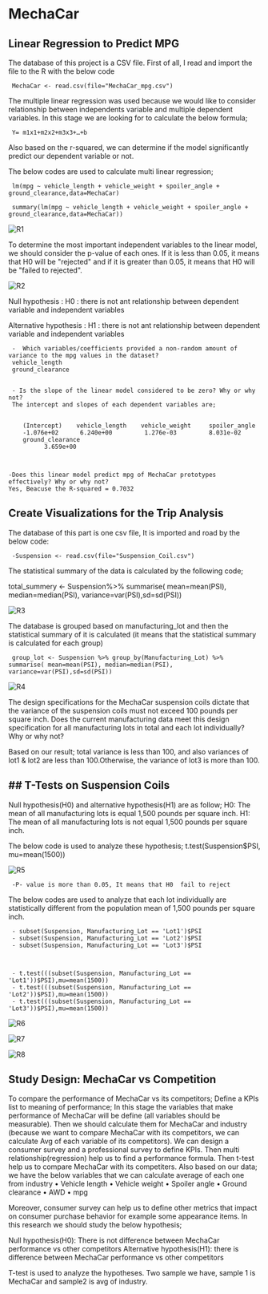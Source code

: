 # MechaCar

## Linear Regression to Predict MPG

The database of this project is  a CSV file. First of all, I read and import the file to the R with the below code

	 MechaCar <- read.csv(file="MechaCar_mpg.csv")

The multiple linear regression was used because we would like to consider relationship between independents variable and multiple dependent variables. In this stage we are looking for to calculate the below formula;

	 Y= m1x1+m2x2+m3x3+…+b

Also based on the r-squared, we can determine if the model significantly predict our dependent variable or not.

The below codes are used to calculate multi linear regression;

	 lm(mpg ~ vehicle_length + vehicle_weight + spoiler_angle + ground_clearance,data=MechaCar)

	 summary(lm(mpg ~ vehicle_length + vehicle_weight + spoiler_angle + ground_clearance,data=MechaCar))


![R1](https://user-images.githubusercontent.com/91231253/154819767-18cd86ad-ba42-4721-b11d-0e2de314c01c.png)

To determine the most important independent variables to the linear model, we should consider the p-value of each ones. If it is less than 0.05, it means that H0 will be "rejected" and if it is greater than 0.05, it means that H0 will be "failed to rejected".

![R2](https://user-images.githubusercontent.com/91231253/154819893-97dbd4e3-e642-4f16-bb46-bd3558766afb.png)


Null hypothesis : H0 : there is not ant relationship between dependent variable and independent variables

Alternative hypothesis : H1 : there is not ant relationship between dependent variable and independent variables

	 -  Which variables/coefficients provided a non-random amount of variance to the mpg values in the dataset?
	 vehicle_length 
	 ground_clearance
	 

	 - Is the slope of the linear model considered to be zero? Why or why not? 
	 The intercept and slopes of each dependent variables are;
	 
	 
		(Intercept)    vehicle_length    vehicle_weight     spoiler_angle  
 	 	-1.076e+02      6.240e+00         1.276e-03         8.031e-02  
		ground_clearance  
     		  3.659e+00


	
	-Does this linear model predict mpg of MechaCar prototypes effectively? Why or why not? 
	Yes, Beacuse the R-squared = 0.7032 



## Create Visualizations for the Trip Analysis

The database of this part is  one csv file,  It is imported and road by the below code:

	 -Suspension <- read.csv(file="Suspension_Coil.csv")

The statistical summary of the data is  calculated by the following code;

total_summery <- Suspension%>% summarise( mean=mean(PSI), median=median(PSI), variance=var(PSI),sd=sd(PSI))

![R3](https://user-images.githubusercontent.com/91231253/154820247-a26b04f2-401c-45d6-9925-9feb51df6c81.png)


The database is grouped based  on manufacturing_lot and then  the statistical summary of it is calculated (it means that the statistical summary is calculated for each group)

	 group_lot <- Suspension %>% group_by(Manufacturing_Lot) %>% summarise( mean=mean(PSI), median=median(PSI), variance=var(PSI),sd=sd(PSI))

![R4](https://user-images.githubusercontent.com/91231253/154820298-55f036f0-7941-4e0f-9a0f-88b5f37d182b.png)


The design specifications for the MechaCar suspension coils dictate that the variance of the suspension coils must not exceed 100 pounds per square inch. Does the current manufacturing data meet this design specification for all manufacturing lots in total and each lot individually? Why or why not?

Based on our result; total variance is less than 100, and also variances of lot1 & lot2  are less than 100.Otherwise, the variance of lot3 is more than 100.


## ## T-Tests on Suspension Coils

Null hypothesis(H0) and alternative hypothesis(H1) are as follow;
H0: The mean of all manufacturing lots is equal 1,500 pounds per square inch.
H1: The mean of all manufacturing lots is not equal 1,500 pounds per square inch.

The below code is used to analyze these hypothesis;
t.test(Suspension$PSI, mu=mean(1500))


![R5](https://user-images.githubusercontent.com/91231253/154820755-77a08595-56ec-489b-ac18-8bc0238f752f.png)


	 -P- value is more than 0.05, It means that H0  fail to reject



The below codes are used to analyze that each lot individually are statistically different from the population mean of 1,500 pounds per square inch.

	 - subset(Suspension, Manufacturing_Lot == 'Lot1')$PSI
	 - subset(Suspension, Manufacturing_Lot == 'Lot2')$PSI
	 - subset(Suspension, Manufacturing_Lot == 'Lot3')$PSI



	 - t.test(((subset(Suspension, Manufacturing_Lot == 'Lot1'))$PSI),mu=mean(1500))
	 - t.test(((subset(Suspension, Manufacturing_Lot == 'Lot2'))$PSI),mu=mean(1500))
	 - t.test(((subset(Suspension, Manufacturing_Lot == 'Lot3'))$PSI),mu=mean(1500))

![R6](https://user-images.githubusercontent.com/91231253/154820785-c90addd4-d7fc-4aaf-bb8a-48954b49e186.png)

![R7](https://user-images.githubusercontent.com/91231253/154820837-5c280415-60fe-44d1-84ef-f183279e8a4a.png)

![R8](https://user-images.githubusercontent.com/91231253/154820841-c79695da-cf47-4268-8938-32d6bb72f71a.png)



## Study Design: MechaCar vs Competition
To compare the performance of MechaCar vs its competitors; 
Define a KPIs list to meaning of performance;
 In this stage the variables that make performance of MechaCar will be define (all variables should be measurable).
Then we should calculate them for MechaCar and industry (because we want to compare MechaCar with its competitors, we can calculate Avg of each variable of its competitors). We can design a consumer survey and a professional survey to define KPIs.
Then multi relationship(regression) help us to find a performance formula.
Then t-test help us to compare MechaCar with its competiters.
Also based on our data; we have the below variables that we can calculate average of each one from industry
•	Vehicle length
•	Vehicle weight
•	Spoiler angle
•	Ground clearance
•	AWD
•	mpg

Moreover, consumer survey can help us to define other metrics that impact on  consumer purchase behavior for example some appearance items.
In this research we should study the below hypothesis;

Null hypothesis(H0): There is not difference between MechaCar performance vs other competitors
Alternative hypothesis(H1): there is difference between MechaCar performance vs other competitors

T-test is used to analyze the hypotheses. Two sample we have, sample 1 is MechaCar and sample2 is avg of industry. 


